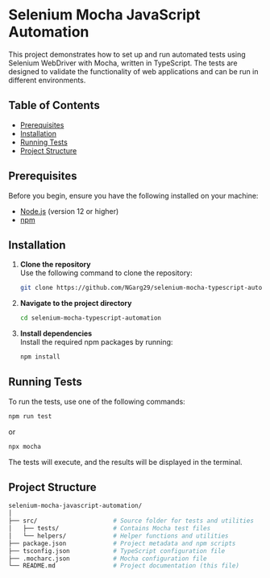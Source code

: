 
# Selenium Mocha JavaScript Automation

This project demonstrates how to set up and run automated tests using Selenium WebDriver with Mocha, written in TypeScript. The tests are designed to validate the functionality of web applications and can be run in different environments.

## Table of Contents

- [Prerequisites](#prerequisites)
- [Installation](#installation)
- [Running Tests](#running-tests)
- [Project Structure](#project-structure)

## Prerequisites

Before you begin, ensure you have the following installed on your machine:

- [Node.js](https://nodejs.org/en/) (version 12 or higher)
- [npm](https://www.npmjs.com/get-npm)

## Installation

1. **Clone the repository**  
   Use the following command to clone the repository:
   ```bash
   git clone https://github.com/NGarg29/selenium-mocha-typescript-automation.git
   ```

2. **Navigate to the project directory**  
   ```bash
   cd selenium-mocha-typescript-automation
   ```

3. **Install dependencies**  
   Install the required npm packages by running:
   ```bash
   npm install
   ```

## Running Tests

To run the tests, use one of the following commands:

```bash
npm run test
```

or

```bash
npx mocha
```

The tests will execute, and the results will be displayed in the terminal.

## Project Structure

```bash
selenium-mocha-javascript-automation/
│
├── src/                     # Source folder for tests and utilities
│   ├── tests/               # Contains Mocha test files
│   └── helpers/             # Helper functions and utilities
├── package.json             # Project metadata and npm scripts
├── tsconfig.json            # TypeScript configuration file
├── .mocharc.json            # Mocha configuration file
└── README.md                # Project documentation (this file)
```
